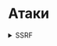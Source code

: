 
# Атаки

<details>
<summary> SSRF </summary>

*Server-Side Request Forgery* - вид эксплоита, который заключается в злоупотреблении функциональностью сервера для получения доступа к информации, которая не доступна атакующему напрямую.

Например, используя уязвимости веб-приложения, атакующий может получить доступ к внутренним сервисам организации.

[link](https://portswigger.net/web-security/ssrf)



</details>